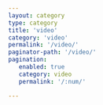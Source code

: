 ```yaml
---
layout: category
type: category
title: 'video'
category: 'video'
permalink: '/video/'
paginator-path: '/video/'
pagination:
   enabled: true
   category: video
   permalink: '/:num/'

---
```

